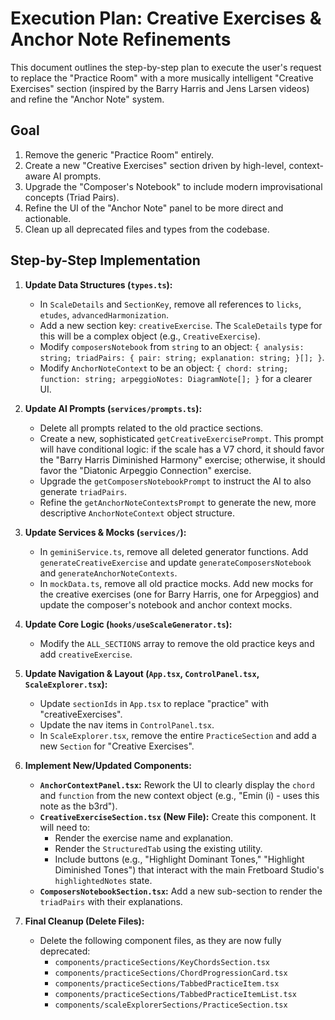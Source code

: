 # Execution Plan: Creative Exercises & Anchor Note Refinements

This document outlines the step-by-step plan to execute the user's request to replace the "Practice Room" with a more musically intelligent "Creative Exercises" section (inspired by the Barry Harris and Jens Larsen videos) and refine the "Anchor Note" system.

## Goal

1.  Remove the generic "Practice Room" entirely.
2.  Create a new "Creative Exercises" section driven by high-level, context-aware AI prompts.
3.  Upgrade the "Composer's Notebook" to include modern improvisational concepts (Triad Pairs).
4.  Refine the UI of the "Anchor Note" panel to be more direct and actionable.
5.  Clean up all deprecated files and types from the codebase.

## Step-by-Step Implementation

1.  **Update Data Structures (`types.ts`):**
    *   In `ScaleDetails` and `SectionKey`, remove all references to `licks`, `etudes`, `advancedHarmonization`.
    *   Add a new section key: `creativeExercise`. The `ScaleDetails` type for this will be a complex object (e.g., `CreativeExercise`).
    *   Modify `composersNotebook` from `string` to an object: `{ analysis: string; triadPairs: { pair: string; explanation: string; }[]; }`.
    *   Modify `AnchorNoteContext` to be an object: `{ chord: string; function: string; arpeggioNotes: DiagramNote[]; }` for a clearer UI.

2.  **Update AI Prompts (`services/prompts.ts`):**
    *   Delete all prompts related to the old practice sections.
    *   Create a new, sophisticated `getCreativeExercisePrompt`. This prompt will have conditional logic: if the scale has a V7 chord, it should favor the "Barry Harris Diminished Harmony" exercise; otherwise, it should favor the "Diatonic Arpeggio Connection" exercise.
    *   Upgrade the `getComposersNotebookPrompt` to instruct the AI to also generate `triadPairs`.
    *   Refine the `getAnchorNoteContextsPrompt` to generate the new, more descriptive `AnchorNoteContext` object structure.

3.  **Update Services & Mocks (`services/`):**
    *   In `geminiService.ts`, remove all deleted generator functions. Add `generateCreativeExercise` and update `generateComposersNotebook` and `generateAnchorNoteContexts`.
    *   In `mockData.ts`, remove all old practice mocks. Add new mocks for the creative exercises (one for Barry Harris, one for Arpeggios) and update the composer's notebook and anchor context mocks.

4.  **Update Core Logic (`hooks/useScaleGenerator.ts`):**
    *   Modify the `ALL_SECTIONS` array to remove the old practice keys and add `creativeExercise`.

5.  **Update Navigation & Layout (`App.tsx`, `ControlPanel.tsx`, `ScaleExplorer.tsx`):**
    *   Update `sectionIds` in `App.tsx` to replace "practice" with "creativeExercises".
    *   Update the nav items in `ControlPanel.tsx`.
    *   In `ScaleExplorer.tsx`, remove the entire `PracticeSection` and add a new `Section` for "Creative Exercises".

6.  **Implement New/Updated Components:**
    *   **`AnchorContextPanel.tsx`:** Rework the UI to clearly display the `chord` and `function` from the new context object (e.g., "Emin (i) - uses this note as the b3rd").
    *   **`CreativeExerciseSection.tsx` (New File):** Create this component. It will need to:
        *   Render the exercise name and explanation.
        *   Render the `StructuredTab` using the existing utility.
        *   Include buttons (e.g., "Highlight Dominant Tones," "Highlight Diminished Tones") that interact with the main Fretboard Studio's `highlightedNotes` state.
    *   **`ComposersNotebookSection.tsx`:** Add a new sub-section to render the `triadPairs` with their explanations.

7.  **Final Cleanup (Delete Files):**
    *   Delete the following component files, as they are now fully deprecated:
        *   `components/practiceSections/KeyChordsSection.tsx`
        *   `components/practiceSections/ChordProgressionCard.tsx`
        *   `components/practiceSections/TabbedPracticeItem.tsx`
        *   `components/practiceSections/TabbedPracticeItemList.tsx`
        *   `components/scaleExplorerSections/PracticeSection.tsx`